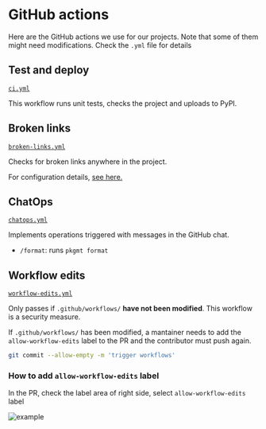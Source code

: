 # GitHub actions

Here are the GitHub actions we use for our projects. Note that some of them might need modifications. Check the `.yml` file for details

## Test and deploy

[`ci.yml`](../sample-github-workflows/ci.yml)

This workflow runs unit tests, checks the project and uploads to PyPI.

## Broken links

[`broken-links.yml`](../sample-github-workflows/broken-links.yml)

Checks for broken links anywhere in the project.

For configuration details, [see here.](https://pkgmt.readthedocs.io/en/latest/check-links.html)

## ChatOps

[`chatops.yml`](../sample-github-workflows/chatops.yml)

Implements operations triggered with messages in the GitHub chat.

- `/format`: runs `pkgmt format`

## Workflow edits

[`workflow-edits.yml`](../sample-github-workflows/workflow-edits.yml)

Only passes if `.github/workflows/` **have not been modified**. This workflow is a security measure.

If `.github/workflows/` has been modified, a mantainer needs to add the `allow-workflow-edits` label to the PR and the contributor must push again.

```sh
git commit --allow-empty -m 'trigger workflows'
```


### How to add `allow-workflow-edits` label

In the PR, check the label area of right side, select `allow-workflow-edits` label

![example](allow-workflow-edits-example.png)